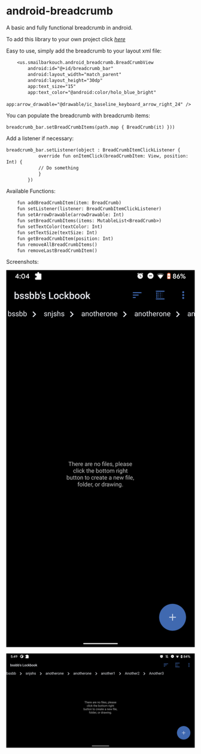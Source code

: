 # android-breadcrumb

A basic and fully functional breadcrumb in android.

To add this library to your own project click *[here](https://jitpack.io/#SmailBarkouch/android-breadcrumb)*

Easy to use, simply add the breadcrumb to your layout xml file:

```
    <us.smailbarkouch.android_breadcrumb.BreadCrumbView
        android:id="@+id/breadcrumb_bar"
        android:layout_width="match_parent"
        android:layout_height="30dp"
        app:text_size="15"
        app:text_color="@android:color/holo_blue_bright"
        app:arrow_drawable="@drawable/ic_baseline_keyboard_arrow_right_24" />
```

You can populate the breadcrumb with breadcrumb items:

```
breadcrumb_bar.setBreadCrumbItems(path.map { BreadCrumb(it) }))
```

Add a listener if necessary:

```
breadcrumb_bar.setListener(object : BreadCrumbItemClickListener {
            override fun onItemClick(breadCrumbItem: View, position: Int) {
            // Do something
            }
        })
```

Available Functions:

```
    fun addBreadCrumbItem(item: BreadCrumb) 
    fun setListener(listener: BreadCrumbItemClickListener)
    fun setArrowDrawable(arrowDrawable: Int)
    fun setBreadCrumbItems(items: MutableList<BreadCrumb>) 
    fun setTextColor(textColor: Int)
    fun setTextSize(textSize: Int)
    fun getBreadCrumbItem(position: Int)
    fun removeAllBreadCrumbItems() 
    fun removeLastBreadCrumbItem() 

```

Screenshots:

![Example 1](readme-images/example-1.png)

![Example 2](readme-images/example-2.png)

